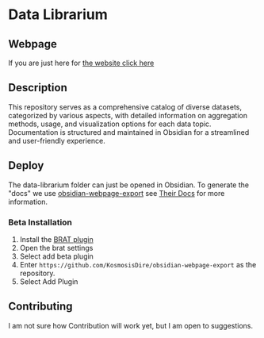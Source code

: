 # Data Librarium

## Webpage

If you are just here for [the website click here](https://kolumdium.github.io/data-librarium/)

## Description

This repository serves as a comprehensive catalog of diverse datasets, categorized by various aspects, with detailed information on aggregation methods, usage, and visualization options for each data topic. Documentation is structured and maintained in Obsidian for a streamlined and user-friendly experience.

## Deploy

The data-librarium folder can just be opened in Obsidian.
To generate the "docs" we use [obsidian-webpage-export](https://github.com/KosmosisDire/obsidian-webpage-export/tree/master) see [Their Docs](docs.obsidianweb.net) for more information.

### Beta Installation

1. Install the [BRAT plugin](https://obsidian.md/plugins?id=obsidian42-brat)
2. Open the brat settings
3. Select add beta plugin
4. Enter `https://github.com/KosmosisDire/obsidian-webpage-export` as the repository.
5. Select Add Plugin

## Contributing

I am not sure how Contribution will work yet, but I am open to suggestions.
